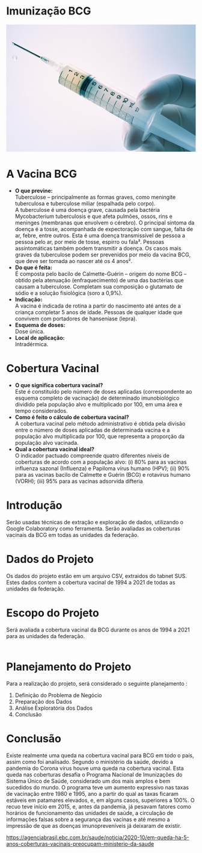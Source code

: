 # Imunização BCG
<img src="/docs/imunizacao01.png" alt="Imagem Principal" vertical-align: middle/></img>
# A Vacina  BCG

* <b>O que previne:</b><br>
    Tuberculose – principalmente as formas graves, como meningite tuberculosa e tuberculose miliar (espalhada pelo corpo).<br>
    A tuberculose é uma doença grave, causada pela bactéria Mycobacterium tuberculosis e que afeta pulmões, ossos, rins e meninges (membranas que envolvem o cérebro). O principal sintoma da doença é a tosse, acompanhada de expectoração com sangue, falta de ar, febre, entre outros. Esta é uma doença transmissível de pessoa a pessoa pelo ar, por meio de tosse, espirro ou fala³. Pessoas assintomáticas também podem transmitir a doença. Os casos mais graves da tuberculose podem ser prevenidos por meio da vacina BCG, que deve ser tomada ao nascer até os 4 anos².
* <b>Do que é feita:</b><br>
    É composta pelo bacilo de Calmette-Guérin – origem do nome BCG – obtido pela atenuação (enfraquecimento) de uma das bactérias que causam a tuberculose. Completam sua     composição o glutamato de sódio e a solução fisiológica (soro a 0,9%).
* <b>Indicação:</b><br>
    A vacina é indicada de rotina a partir do nascimento até antes de a criança completar 5 anos de idade.
Pessoas de qualquer idade que convivem com portadores de hanseníase (lepra).
* <b>Esquema de doses:</b><br>
    Dose única.
* <b>Local de aplicação:</b><br>
    Intradérmica.
    
# Cobertura Vacinal

* <b>O que significa cobertura vacinal?</b><br>
    Este é constituído pelo número de doses aplicadas (correspondente ao esquema completo de vacinação) de determinado imunobiológico 
dividido pela população alvo e multiplicado por 100, em uma área e tempo considerados.
* <b>Como é feito o cálculo de cobertura vacinal?</b><br>
    A cobertura vacinal pelo método administrativo é obtida pela divisão entre o número de doses aplicadas de determinada 
vacina e a população alvo multiplicada por 100, que representa a proporção da população alvo vacinada.
* <b>Qual a cobertura vacinal ideal?</b><br>
    O indicador pactuado compreende quatro diferentes níveis de coberturas de acordo com a população alvo: (i) 80% para 
as vacinas influenza sazonal (Influenza) e Papiloma vírus humano (HPV); (ii) 90% para as vacinas bacilo de Calmette e Guérin (BCG) e 
rotavírus humano (VORH); (iii) 95% para as vacinas adsorvida difteria

# Introdução
Serão usadas técnicas de extração e exploração de dados, utilizando o Google Colaboratory como ferramenta. Serão avaliadas as coberturas vacinais da BCG em todas as unidades da federação. 
# Dados do Projeto
Os dados do projeto estão em um arquivo CSV, extraidos do tabnet SUS. Estes dados contem a cobertura vacinal de 1994 a 2021 de todas as unidades da federação.
# Escopo do Projeto
Será avaliada a cobertura vacinal da BCG durante os anos de 1994 a 2021 para as unidades da federação.<br><br>
# Planejamento do Projeto 
Para a realização do projeto, será considerado o seguinte planejamento :

1. Definição do Problema de Negócio
2. Preparação dos Dados
3. Análise Exploratória dos Dados
4. Conclusão

# Conclusão
Existe realmente uma queda na cobertura vacinal para BCG em todo o país, assim como foi analisado.
Segundo o ministério da saúde, devido a pandemia do Corona vírus houve uma queda na cobertura vacinal. Esta queda nas coberturas desafia o Programa Nacional de Imunizações do Sistema Único de Saúde, considerado um dos mais amplos e bem sucedidos do mundo. O programa teve um aumento expressivo nas taxas de vacinação entre 1980 e 1995, ano a partir do qual as taxas ficaram estáveis em patamares elevados, e, em alguns casos, superiores a 100%. O recuo teve início em 2015, e, antes da pandemia, já pesavam fatores como horários de funcionamento das unidades de saúde, a circulação de informações falsas sobre a segurança das vacinas e até mesmo a impressão de que as doenças imunopreveníveis já deixaram de existir.

https://agenciabrasil.ebc.com.br/saude/noticia/2020-10/em-queda-ha-5-anos-coberturas-vacinais-preocupam-ministerio-da-saude
